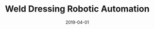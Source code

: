 ---
date: 2019-04-01
published: false
title: "Weld Dressing Robotic Automation"
description: "Manufacturing process simulations for a project automating dressing of welds on fan cases"
thumbnail: 
disciplines: "3D CAD (NX), Robotics"
where: Rolls-Royce, Compressors Capability Acquisition
when: Nov 2018 - Apr 2019
link:
  button_text:
  url: 
---